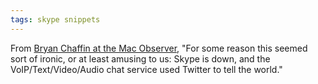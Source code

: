 ```yaml
---
tags: skype snippets
---
```


From [Bryan Chaffin at the Mac Observer](http://www.macobserver.com/tmo/article/skype_goes_down_uses_twitter_to_tell_world/), "For some reason this seemed sort of ironic, or at least amusing to us: Skype is down, and the VoIP/Text/Video/Audio chat service used Twitter to tell the world."

